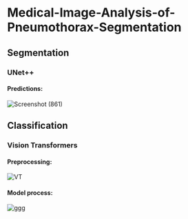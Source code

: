 # Medical-Image-Analysis-of-Pneumothorax-Segmentation

## **Segmentation**

### **UNet++**

#### Predictions:

![Screenshot (861)](https://user-images.githubusercontent.com/34074339/126292915-8004ff66-427d-4500-b6ba-57a897705ecf.png)


## **Classification**

### **Vision Transformers**

#### Preprocessing:

![VT](https://user-images.githubusercontent.com/34074339/126175586-f8e1f625-0cfe-4413-949f-407da0f1e7e9.png)

#### Model process:

![ggg](https://user-images.githubusercontent.com/34074339/126296936-f5fa61d5-89bc-49de-b815-3586232e8e39.gif)


